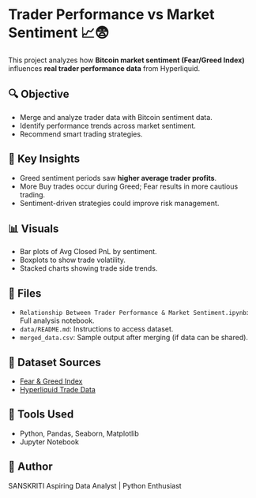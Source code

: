 # Trader Performance vs Market Sentiment 📈😨

This project analyzes how **Bitcoin market sentiment (Fear/Greed Index)** influences **real trader performance data** from Hyperliquid.

## 🔍 Objective

- Merge and analyze trader data with Bitcoin sentiment data.
- Identify performance trends across market sentiment.
- Recommend smart trading strategies.

## 🧠 Key Insights

- Greed sentiment periods saw **higher average trader profits**.
- More Buy trades occur during Greed; Fear results in more cautious trading.
- Sentiment-driven strategies could improve risk management.

## 📊 Visuals
- Bar plots of Avg Closed PnL by sentiment.
- Boxplots to show trade volatility.
- Stacked charts showing trade side trends.

## 📁 Files
- `Relationship Between Trader Performance & Market Sentiment.ipynb`: Full analysis notebook.
- `data/README.md`: Instructions to access dataset.
- `merged_data.csv`: Sample output after merging (if data can be shared).

## 🔗 Dataset Sources
- [Fear & Greed Index](https://drive.google.com/file/d/1PgQC0tO8XN-wqkNyghWc_-mnrYv_nhSf/view?usp=sharing)
- [Hyperliquid Trade Data](https://drive.google.com/file/d/1IAfLZwu6rJzyWKgBToqwSmmVYU6VbjVs/view?usp=sharing)

## 🚀 Tools Used
- Python, Pandas, Seaborn, Matplotlib
- Jupyter Notebook

## 👤 Author
SANSKRITI 
Aspiring Data Analyst | Python Enthusiast 
